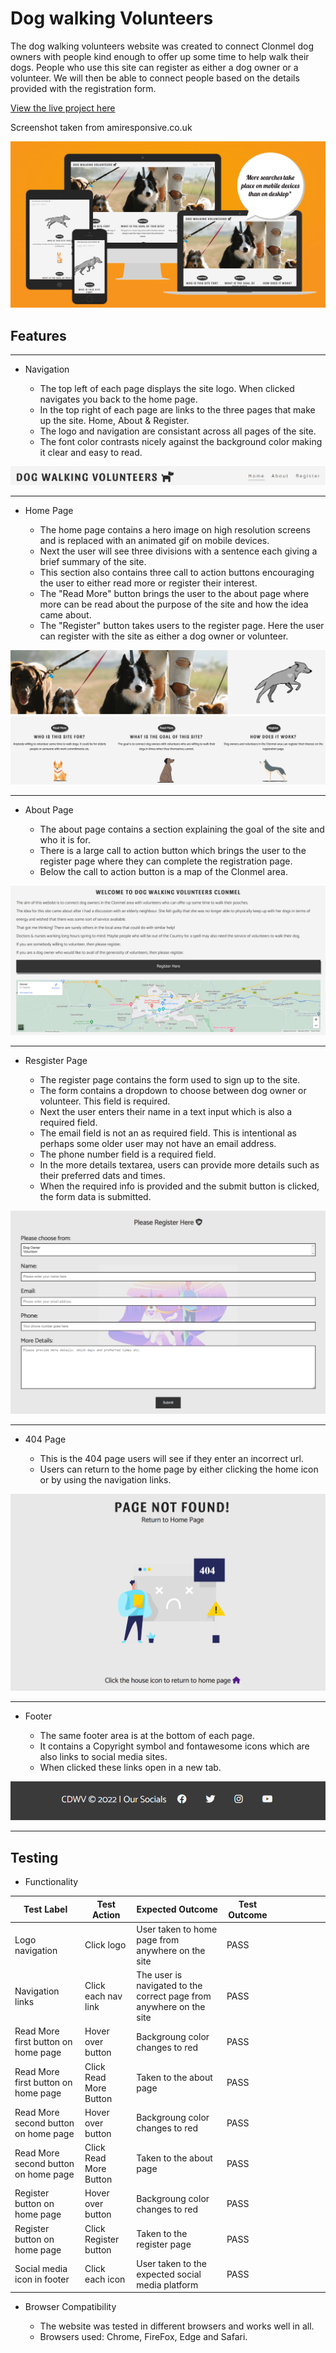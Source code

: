 # Dog walking Volunteers

The dog walking volunteers website was created to connect Clonmel dog owners with people kind enough to offer up some time to help walk their dogs.
People who use this site can register as either a dog owner or a volunteer. We will then be able to connect people based on the details provided with the registration form.

[View the live project here](https://pajohack.github.io/Clonmel-dogwalking-volunteers/index.html)

Screenshot taken from amiresponsive.co.uk

![Screenshot from amiresponsive.co.uk/](assets/images/am-i-responsive.png)

## Features

----

- Navigation

   - The top left of each page displays the site logo. When clicked navigates you back to the home page.
   - In the top right of each page are links to the three pages that make up the site. Home, About & Register.
   - The logo and navigation are consistant across all pages of the site.
   - The font color contrasts nicely against the background color making it clear and easy to read.

![Screenshot of logo & navigation](assets/images/logo-navigation.png)

----

- Home Page

   - The home page contains a hero image on high resolution screens and is replaced with an animated gif on mobile devices.
   - Next the user will see three divisions with a sentence each giving a brief summary of the site.
   - This section also contains three call to action buttons encouraging the user to either read more or register their interest.
   - The "Read More" button brings the user to the about page where more can be read about the purpose of the site and how the idea came about.
   - The "Register" button takes users to the register page. Here the user can register with the site as either a dog owner or volunteer.

![Screenshot of hero image / animated gif](assets/images/hero-image-animated-gif.png)
![Screenshot of the read more section of the home page](assets/images/read-more.png)

----

- About Page

  - The about page contains a section explaining the goal of the site and who it is for.
  - There is a large call to action button which brings the user to the register page where they can complete the registration page.
  - Below the call to action button is a map of the Clonmel area.

![Screenshot of the about page](assets/images/about-page.png)

----

- Resgister Page

  - The register page contains the form used to sign up to the site.
  - The form contains a dropdown to choose between dog owner or volunteer. This field is required.
  - Next the user enters their name in a text input which is also a required field.
  - The email field is not an as required field. This is intentional as perhaps some older user may not have an email address.
  - The phone number field is a required field.
  - In the more details textarea, users can provide more details such as their preferred dats and times.
  - When the required info is provided and the submit button is clicked, the form data is submitted.

![image of the registration form](assets/images/registration-form.png)

----

- 404 Page

  - This is the 404 page users will see if they enter an incorrect url.
  - Users can return to the home page by either clicking the home icon or by using the navigation links.

![Screenshot of 404 page](assets/images/404.png)

----

- Footer

  - The same footer area is at the bottom of each page.
  - It contains a Copyright symbol and fontawesome icons which are also links to social media sites.
  - When clicked these links open in a new tab.

![image of the footer](assets/images/footer.png)

----

## Testing


- Functionality

| Test Label                           | Test Action            | Expected Outcome                                                    | Test Outcome  |   |   |   |   |   |   |
|--------------------------------------|------------------------|---------------------------------------------------------------------|---------------|---|---|---|---|---|---|
| Logo navigation                      | Click logo             | User taken to home page from anywhere on the site                   | PASS          |   |   |   |   |   |   |
| Navigation links                     | Click each nav link    | The user is navigated to the correct page from anywhere on the site | PASS          |   |   |   |   |   |   |
| Read More first button on home page  | Hover over button      | Backgroung color changes to red                                     | PASS          |   |   |   |   |   |   |
| Read More first button on home page  | Click Read More Button | Taken to the about page                                             | PASS          |   |   |   |   |   |   |
| Read More second button on home page | Hover over button      | Backgroung color changes to red                                     | PASS          |   |   |   |   |   |   |
| Read More second button on home page | Click Read More Button | Taken to the about page                                             | PASS          |   |   |   |   |   |   |
| Register button on home page         | Hover over button      | Backgroung color changes to red                                     | PASS          |   |   |   |   |   |   |
| Register button on home page         | Click Register button  | Taken to the register page                                          | PASS          |   |   |   |   |   |   |
| Social media icon in footer          | Click each icon        | User taken to the expected social media platform                    | PASS          |   |   |   |   |   |   |


- Browser Compatibility

  - The website was tested in different browsers and works well in all.
  - Browsers used: Chrome, FireFox, Edge and Safari.